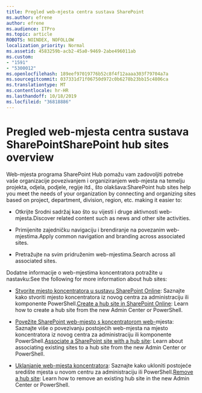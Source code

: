```yaml
---
title: Pregled web-mjesta centra sustava SharePoint
ms.author: efrene
author: efrene
ms.audience: ITPro
ms.topic: article
ROBOTS: NOINDEX, NOFOLLOW
localization_priority: Normal
ms.assetid: 4583259b-acb2-45a0-9469-2abe496011ab
ms.custom:
- "1591"
- "5300012"
ms.openlocfilehash: 189eef97019776b52c8f4f12aaaa303f79704a7a
ms.sourcegitcommit: 037331d71f06750d972c0b6278b23bb15c4806ca
ms.translationtype: MT
ms.contentlocale: hr-HR
ms.lasthandoff: 10/18/2019
ms.locfileid: "36818886"
---
```

# <a name="sharepoint-hub-sites-overview"></a><span data-ttu-id="2a446-102">Pregled web-mjesta centra sustava SharePoint</span><span class="sxs-lookup"><span data-stu-id="2a446-102">SharePoint hub sites overview</span></span>

<span data-ttu-id="2a446-103">Web-mjesta programa SharePoint Hub pomažu vam zadovoljiti potrebe vaše organizacije povezivanjem i organiziranjem web-mjesta na temelju projekta, odjela, podjele, regije itd., što olakšava:</span><span class="sxs-lookup"><span data-stu-id="2a446-103">SharePoint hub sites help you meet the needs of your organization by connecting and organizing sites based on project, department, division, region, etc. making it easier to:</span></span>

- <span data-ttu-id="2a446-104">Otkrijte Srodni sadržaj kao što su vijesti i druge aktivnosti web-mjesta.</span><span class="sxs-lookup"><span data-stu-id="2a446-104">Discover related content such as news and other site activities.</span></span>

- <span data-ttu-id="2a446-105">Primijenite zajedničku navigaciju i brendiranje na povezanim web-mjestima.</span><span class="sxs-lookup"><span data-stu-id="2a446-105">Apply common navigation and branding across associated sites.</span></span> 

- <span data-ttu-id="2a446-106">Pretražujte na svim pridruženim web-mjestima.</span><span class="sxs-lookup"><span data-stu-id="2a446-106">Search across all associated sites.</span></span>

<span data-ttu-id="2a446-107">Dodatne informacije o web-mjestima koncentratora potražite u nastavku:</span><span class="sxs-lookup"><span data-stu-id="2a446-107">See the following for more information about hub sites:</span></span>
- <span data-ttu-id="2a446-108">[Stvorite mjesto koncentratora u sustavu SharePoint Online](https://docs.microsoft.com/sharepoint/create-hub-site): Saznajte kako stvoriti mjesto koncentratora iz novog centra za administraciju ili komponente PowerShell.</span><span class="sxs-lookup"><span data-stu-id="2a446-108">[Create a hub site in SharePoint Online](https://docs.microsoft.com/sharepoint/create-hub-site): Learn how to create a hub site from the new Admin Center or PowerShell.</span></span>

- <span data-ttu-id="2a446-109">[Povežite SharePoint web-mjesto s koncentratorom web-](https://support.office.com/article/associate-a-sharepoint-site-with-a-hub-site-ae0009fd-af04-4d3d-917d-88edb43efc05)mjesta: Saznajte više o povezivanju postojećih web-mjesta na mjesto koncentratora iz novog centra za administraciju ili komponente PowerShell.</span><span class="sxs-lookup"><span data-stu-id="2a446-109">[Associate a SharePoint site with a hub site](https://support.office.com/article/associate-a-sharepoint-site-with-a-hub-site-ae0009fd-af04-4d3d-917d-88edb43efc05): Learn about associating existing sites to a hub site from the new Admin Center or PowerShell.</span></span>

- <span data-ttu-id="2a446-110">[Uklanjanje web-mjesta koncentratora](https://docs.microsoft.com/sharepoint/remove-hub-site): Saznajte kako ukloniti postojeće središte mjesta u novom centru za administraciju ili PowerShell.</span><span class="sxs-lookup"><span data-stu-id="2a446-110">[Remove a hub site](https://docs.microsoft.com/sharepoint/remove-hub-site): Learn how to remove an existing hub site in the new Admin Center or PowerShell.</span></span>

